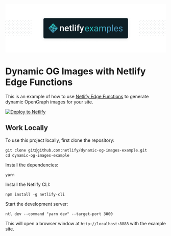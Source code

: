 ![Netlify Examples](./docs/netlify-examples.png)

# Dynamic OG Images with Netlify Edge Functions

This is an example of how to use [Netlify Edge Functions](https://docs.netlify.com/edge-functions/overview/) to generate dynamic OpenGraph images for your site.

[![Deploy to Netlify](https://www.netlify.com/img/deploy/button.svg)](https://app.netlify.com/start/deploy?repository=https://github.com/netlify/dynamic-og-images-example)

## Work Locally

To use this project locally, first clone the repository:

    git clone git@github.com:netlify/dynamic-og-images-example.git
    cd dynamic-og-images-example

Install the dependencies:

    yarn

Install the Netlify CLI:

    npm install -g netlify-cli

Start the development server:

    ntl dev --command "yarn dev" --target-port 3000

This will open a browser window at `http://localhost:8888` with the example site.

